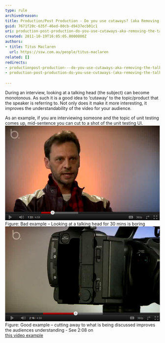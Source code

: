 ```yaml
---
type: rule
archivedreason: 
title: Production/Post Production - Do you use cutaways? (aka Removing the talking head)
guid: 7671f20c-635f-46ed-80cb-d9437ecb01c1
uri: production-post-production-do-you-use-cutaways-aka-removing-the-talking-head
created: 2011-10-19T16:05:05.0000000Z
authors:
- title: Titus Maclaren
  url: https://ssw.com.au/people/titus-maclaren
related: []
redirects:
- productionpost-production---do-you-use-cutaways-aka-removing-the-talking-head
- production-post-production-do-you-use-cutaways-(aka-removing-the-talking-head)

---
```


During an interview, looking at a talking head (the subject) can become monotonous. As such it is a good idea to ‘cutaway’ to the topic/product that the speaker is referring to. Not only does it make it more interesting, it improves the understandability of the video for your audience.

<!--endintro-->

As an example, if you are interviewing someone and the topic of unit testing comes up, mid-sentence you can cut to a shot of the unit testing UI.
![Cutaways Bad example](cutaways-bad-example.jpg)Figure: Bad example – Looking at a talking head for 30 mins is boring![Cutaways  Bad example](cutaways-good-example.jpg)Figure: Good example – cutting away to what is being discussed improves the audiences understanding - See 2:08 on <br>   [this video example](http://youtu.be/cxKe6NDicBE?t=2m5s)

